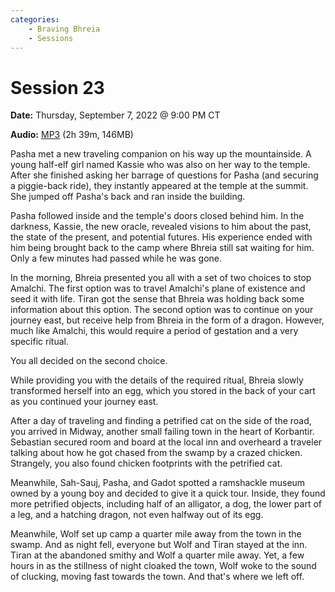```yaml
---
categories:
    - Braving Bhreia
    - Sessions
---
```


# Session 23

**Date:** Thursday, September 7, 2022 @ 9:00 PM CT

**Audio:** [MP3](https://drive.google.com/file/d/16t_L1T1_KqbKdQNz2vN8-Jy_pxe8FNQ4/view?usp=drivesdk) (2h 39m, 146MB)

Pasha met a new traveling companion on his way up the mountainside. A young half-elf girl named Kassie who was also on her way to the temple. After she finished asking her barrage of questions for Pasha (and securing a piggie-back ride), they instantly appeared at the temple at the summit. She jumped off Pasha's back and ran inside the building.

Pasha followed inside and the temple's doors closed behind him. In the darkness, Kassie, the new oracle, revealed visions to him about the past, the state of the present, and potential futures. His experience ended with him being brought back to the camp where Bhreia still sat waiting for him. Only a few minutes had passed while he was gone.

In the morning, Bhreia presented you all with a set of two choices to stop Amalchi. The first option was to travel Amalchi's plane of existence and seed it with life. Tiran got the sense that Bhreia was holding back some information about this option. The second option was to continue on your journey east, but receive help from Bhreia in the form of a dragon. However, much like Amalchi, this would require a period of gestation and a very specific ritual.

You all decided on the second choice.

While providing you with the details of the required ritual, Bhreia slowly transformed herself into an egg, which you stored in the back of your cart as you continued your journey east.

After a day of traveling and finding a petrified cat on the side of the road, you arrived in Midway, another small failing town in the heart of Korbantir. Sebastian secured room and board at the local inn and overheard a traveler talking about how he got chased from the swamp by a crazed chicken. Strangely, you also found chicken footprints with the petrified cat.

Meanwhile, Sah-Sauj, Pasha, and Gadot spotted a ramshackle museum owned by a young boy and decided to give it a quick tour. Inside, they found more petrified objects, including half of an alligator, a dog, the lower part of a leg, and a hatching dragon, not even halfway out of its egg.

Meanwhile, Wolf set up camp a quarter mile away from the town in the swamp. And as night fell, everyone but Wolf and Tiran stayed at the inn. Tiran at the abandoned smithy and Wolf a quarter mile away. Yet, a few hours in as the stillness of night cloaked the town, Wolf woke to the sound of clucking, moving fast towards the town. And that's where we left off.
